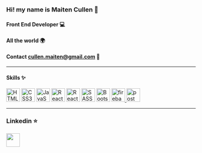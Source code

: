 ### Hi! my name is Maiten Cullen 👋


#### Front End Developer 💻

#### All the world 🌍

#### Contact cullen.maiten@gmail.com :rocket: 

___


#### Skills ✨

<p align="left">
<a href="https://developer.mozilla.org/en-US/docs/Glossary/HTML5" target="_blank" rel="noreferrer"><img src="https://raw.githubusercontent.com/danielcranney/readme-generator/main/public/icons/skills/html5-colored.svg" width="36" height="36" alt="HTML5" /></a>
<a href="https://www.w3.org/TR/CSS/#css" target="_blank" rel="noreferrer"><img src="https://raw.githubusercontent.com/danielcranney/readme-generator/main/public/icons/skills/css3-colored.svg" width="36" height="36" alt="CSS3" /></a>
<a href="https://developer.mozilla.org/en-US/docs/Web/JavaScript" target="_blank" rel="noreferrer"><img src="https://raw.githubusercontent.com/danielcranney/readme-generator/main/public/icons/skills/javascript-colored.svg" width="36" height="36" alt="JavaScript" /></a>
<a href="https://reactjs.org/" target="_blank" rel="noreferrer"><img src="https://raw.githubusercontent.com/danielcranney/readme-generator/main/public/icons/skills/react-colored.svg" width="36" height="36" alt="React" /></a>
<a href=https://reactnative.dev/ target="_blank" rel="noreferrer"><img src=https://raw.githubusercontent.com/kristerkari/react-native-svg-transformer/master/images/react-native-logo.png width="36" height="36" alt="React Native" /></a>
<a href=https://sass-lang.com/ target="_blank" rel="noreferrer"><img src=https://sass-lang.com/assets/img/styleguide/seal-color-aef0354c.png width="36" height="36" alt="SASS" /></a>
<a href=https://getbootstrap.com/docs/5.0/getting-started/introduction/ target="_blank" rel="noreferrer"><img src=https://getbootstrap.com/docs/5.2/assets/brand/bootstrap-logo-shadow.png width="36" height="36" alt="Bootstrap" /></a>
 <a href="https://firebase.google.com/" target="_blank"> <img src="https://www.vectorlogo.zone/logos/firebase/firebase-icon.svg" alt="firebase" width="36" height="36"/> </a>
<a href="https://postman.com" target="_blank"> <img src="https://www.vectorlogo.zone/logos/getpostman/getpostman-icon.svg" alt="postman" width="36" height="36"/> </a>
</p>

____
### Linkedin :star: 
<a href="https://www.linkedin.com/in/maiten-cullen-2bb0a3242/" target="_blank" rel="noreferrer"><img src="https://raw.githubusercontent.com/danielcranney/readme-generator/main/public/icons/socials/linkedin.svg" width="36" height="36" /></a>

<!--
**MaitenCullen/MaitenCullen** is a ✨ _special_ ✨ repository because its `README.md` (this file) appears on your GitHub profile.

Here are some ideas to get you started:

- 🔭 I’m currently working on ...
- 🌱 I’m currently learning ...
- 👯 I’m looking to collaborate on ...
- 🤔 I’m looking for help with ...
- 💬 Ask me about ...
- 📫 How to reach me: ...
- 😄 Pronouns: ...
- ⚡ Fun fact: ...
-->
